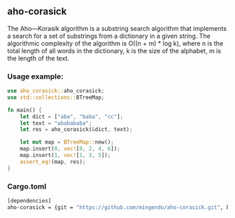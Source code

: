 ## aho-corasick

The Aho—Korasik algorithm is a substring search algorithm that implements a search for a set of substrings from a dictionary in a given string.
The algorithmic complexity of the algorithm is O((n + m) * log k), where n is the total length of all words in the dictionary, k is the size of the alphabet, m is the length of the text.

### Usage example:
```rust
use aho_corasick::aho_corasick;
use std::collections::BTreeMap;

fn main() {
    let dict = ["aba", "baba", "cc"];
    let text = "ababababa";
    let res = aho_corasick(&dict, text);

    let mut map = BTreeMap::new();
    map.insert(0, vec![0, 2, 4, 6]);
    map.insert(1, vec![1, 3, 5]);
    assert_eq!(map, res);
}
```

### Cargo.toml
```bash
[dependencies]
aho-corasick = {git = "https://github.com/mingendo/aho-corasick.git", branch="main"}
```
